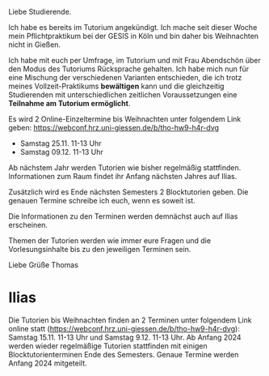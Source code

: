 Liebe Studierende. 


Ich habe es bereits im Tutorium angekündigt. Ich mache seit dieser Woche mein Pflichtpraktikum bei der GESIS in Köln und bin daher bis Weihnachten nicht in Gießen.

Ich habe mit euch per Umfrage, im Tutorium und mit Frau Abendschön über den Modus des Tutoriums Rücksprache gehalten. 
Ich habe mich nun für eine Mischung der verschiedenen Varianten entschieden, die ich trotz meines Vollzeit-Praktikums **bewältigen** kann und die gleichzeitig Studierenden mit unterschiedlichen zeitlichen Voraussetzungen eine **Teilnahme am Tutorium ermöglicht**.

Es wird 2 Online-Einzeltermine bis Weihnachten unter folgendem Link geben:
https://webconf.hrz.uni-giessen.de/b/tho-hw9-h4r-dvg 
- Samstag 25.11. 11-13 Uhr
- Samstag 09.12. 11-13 Uhr

Ab nächstem Jahr werden Tutorien wie bisher regelmäßig stattfinden. Informationen zum Raum findet ihr Anfang nächsten Jahres auf Ilias.

Zusätzlich wird es Ende nächsten Semesters 2 Blocktutorien geben. Die genauen Termine schreibe ich euch, wenn es soweit ist. 

Die Informationen zu den Terminen werden demnächst auch auf Ilias erscheinen.

Themen der Tutorien werden wie immer eure Fragen und die Vorlesungsinhalte bis zu den jeweiligen Terminen sein. 

Liebe Grüße
Thomas




# Ilias
Die Tutorien bis Weihnachten finden an 2 Terminen unter folgendem Link online statt (https://webconf.hrz.uni-giessen.de/b/tho-hw9-h4r-dvg): Samstag 15.11. 11-13 Uhr und Samstag 9.12. 11-13 Uhr. 
Ab Anfang 2024 werden wieder regelmäßige Tutorien stattfinden mit einigen Blocktutorienterminen Ende des Semesters. Genaue Termine werden Anfang 2024 mitgeteilt.








